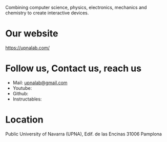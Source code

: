 Combining computer science, physics, electronics, mechanics and chemistry to create interactive devices.

# Our website
https://upnalab.com/

# Follow us, Contact us, reach us
- Mail: upnalab@gmail.com
- Youtube: 
- Github: 
- Instructables: 

# Location
Public University of Navarra (UPNA), Edif. de las Encinas
31006 Pamplona

